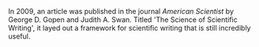 In 2009, an article was published in the journal <em>American Scientist</em> by George D. Gopen and Judith A. Swan. Titled 'The Science of Scientific Writing', it layed out a framework for scientific writing that is still incredibly useful.
